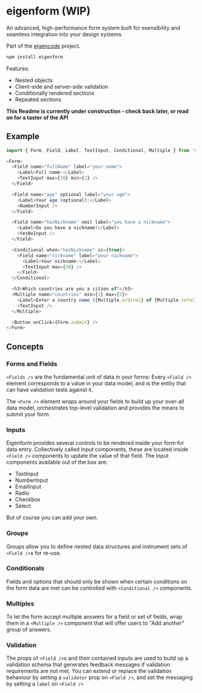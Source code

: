 # eigenform (WIP)

An advanced, high-performance form system built for exensibility and seamless integration into your design systems.

Part of the [eigencode](https://github.com/the-daniel-rothig/eigencode#readme) project.

```bash
npm install eigenform
```

Features:

- Nested objects
- Client-side and server-side validation
- Conditionally rendered sections
- Repeated sections

**This Readme is currently under construction - check back later, or read on for a taster of the API**  

## Example

```javascript
import { Form, Field, Label, TextInput, Conditional, Multiple } from 'eigenform';

<Form>
  <Field name="fullName" label="your name">
    <Label>Full name:</Label>
    <TextInput max={30} min={2} />
  </Field>

  <Field name="age" optional label="your age">
    <Label>Your age (optional):</Label>
    <NumberInput />
  </Field>

  <Field name="hasNickname" omit label="you have a nickname">
    <Label>Do you have a nickname?</Label>
    <YesNoInput />
  </Field>

  <Conditional when="hasNickname" is={true}>
    <Field name="nickname" label="your nickname">
      <Label>Your nickname:</Label>
      <TextInput max={30} />
    </Field>
  </Conditional>

  <h3>Which countries are you a citzen of?</h3>
  <Multiple name="countries" min={1} max={5}>
    <Label>Enter a country name ({Multiple.ordinal} of {Multiple.total})</Label>
    <TextInput />
  </Multiple>

  <Button onClick={Form.submit} />
</Form>
```

## Concepts

### Forms and Fields

`<Fields />` are the fundamental unit of data in your forms: Every `<Field />` element corresponds to a value in your data model, and is the entity that can have validation tests against it. 

The `<Form />` element wraps around your fields to build up your over-all data model, orchestrates top-level validation and provides the means to submit your form. 

### Inputs

Eigenform provides several controls to be rendered inside your form for data entry. Collectively called Input components, these are located inside `<Field />` components to update the value of that field. The Input components available out of the box are:

- TextInput
- NumberInput
- EmailInput
- Radio
- Checkbox
- Select

But of course you can add your own.

### Groups

Groups allow you to define nested data structures and instrument sets of `<Field />`s for re-use.

### Conditionals

Fields and options that should only be shown when certain conditions on the form data are met can be controlled with `<Conditional />` components.

### Multiples

To let the form accept multiple answers for a field or set of fields, wrap them in a `<Multiple />` component that will offer users to "Add another" group of answers.

### Validation

The props of `<Field />`s and their contained inputs are used to build up a validation schema that generates feedback messages if validation requirements are not met. You can extend or replace the validation behaviour by setting a `validator` prop on `<Field />`, and set the messaging by setting a `label` on `<Field />`